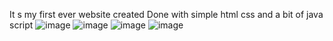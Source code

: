 It s my first ever website created
Done with simple html css and a bit of java script
![image](https://github.com/user-attachments/assets/e7d311c7-e8a5-4362-aea4-2adcd7ed4756)
![image](https://github.com/user-attachments/assets/7dfb3afb-b53b-45c3-88d6-19b3962ad2d2)
![image](https://github.com/user-attachments/assets/ddc069e0-0484-4d9d-969b-1f01e8c09bde)
![image](https://github.com/user-attachments/assets/dcb699b0-677c-4884-9ade-bbc85e90e64b)

